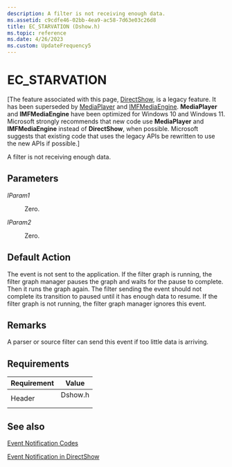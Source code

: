 ```yaml
---
description: A filter is not receiving enough data.
ms.assetid: c9cdfe46-02bb-4ea9-ac58-7d63e03c26d8
title: EC_STARVATION (Dshow.h)
ms.topic: reference
ms.date: 4/26/2023
ms.custom: UpdateFrequency5
---
```


# EC\_STARVATION

\[The feature associated with this page, [DirectShow](/windows/win32/directshow/directshow), is a legacy feature. It has been superseded by [MediaPlayer](/uwp/api/Windows.Media.Playback.MediaPlayer) and [IMFMediaEngine](/windows/win32/api/mfmediaengine/nn-mfmediaengine-imfmediaengine). **MediaPlayer** and **IMFMediaEngine** have been optimized for Windows 10 and Windows 11. Microsoft strongly recommends that new code use **MediaPlayer** and **IMFMediaEngine** instead of **DirectShow**, when possible. Microsoft suggests that existing code that uses the legacy APIs be rewritten to use the new APIs if possible.\]

A filter is not receiving enough data.

## Parameters

<dl> <dt>

<span id="lParam1"></span><span id="lparam1"></span><span id="LPARAM1"></span>*lParam1*
</dt> <dd>

Zero.

</dd> <dt>

<span id="lParam2"></span><span id="lparam2"></span><span id="LPARAM2"></span>*lParam2*
</dt> <dd>

Zero.

</dd> </dl>

## Default Action

The event is not sent to the application. If the filter graph is running, the filter graph manager pauses the graph and waits for the pause to complete. Then it runs the graph again. The filter sending the event should not complete its transition to paused until it has enough data to resume. If the filter graph is not running, the filter graph manager ignores this event.

## Remarks

A parser or source filter can send this event if too little data is arriving.

## Requirements



| Requirement | Value |
|-------------------|------------------------------------------------------------------------------------|
| Header<br/> | <dl> <dt>Dshow.h</dt> </dl> |



## See also

<dl> <dt>

[Event Notification Codes](event-notification-codes.md)
</dt> <dt>

[Event Notification in DirectShow](event-notification-in-directshow.md)
</dt> </dl>

 

 




